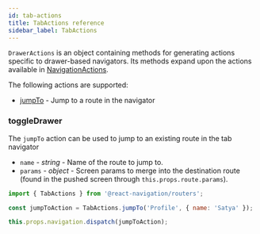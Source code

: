 ```yaml
---
id: tab-actions
title: TabActions reference
sidebar_label: TabActions
---
```


`DrawerActions` is an object containing methods for generating actions specific to drawer-based navigators. Its methods expand upon the actions available in [NavigationActions](navigation-actions.html).

The following actions are supported:

- [jumpTo](#jumpTo) - Jump to a route in the navigator

### toggleDrawer

The `jumpTo` action can be used to jump to an existing route in the tab navigator

- `name` - _string_ - Name of the route to jump to.
- `params` - _object_ - Screen params to merge into the destination route (found in the pushed screen through `this.props.route.params`).

```js
import { TabActions } from '@react-navigation/routers';

const jumpToAction = TabActions.jumpTo('Profile', { name: 'Satya' });

this.props.navigation.dispatch(jumpToAction);
```
